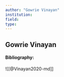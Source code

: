 ```yaml
---
author: "Gowrie Vinayan"
institution:
field:
type:
---
```


## Gowrie Vinayan
#### Bibliography:

![[@Vinayan2020-md]]